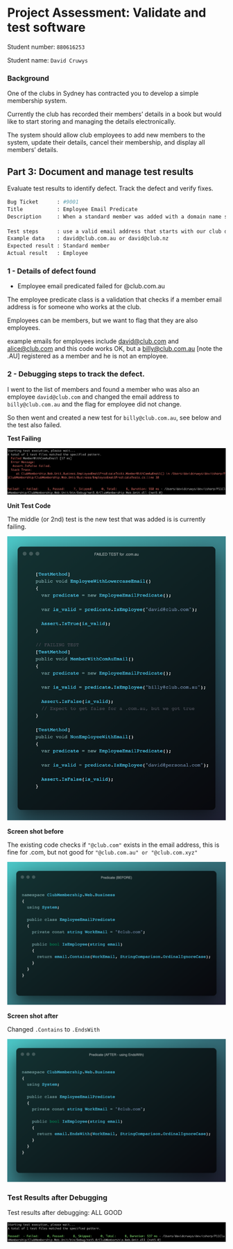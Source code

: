 # Project Assessment: Validate and test software

Student number: `880616253`

Student name: `David Cruwys`

### Background

One of the clubs in Sydney has contracted you to develop a simple membership system.

Currently the club has recorded their members’ details in a book but would like to start storing and managing the details electronically.

The system should allow club employees to add new members to the system, update their details, cancel their membership, and display all members’ details.

## Part 3: Document and manage test results

Evaluate test results to identify defect.
Track the defect and verify fixes.


```bash
Bug Ticket      : #9001
Title           : Employee Email Predicate
Description     : When a standard member was added with a domain name similar to our club, it assumed that the member was an employee when really they were not

Test steps      : use a valid email address that starts with our club domain, but has extra extension in it.
Example data    : david@club.com.au or david@club.nz
Expected result : Standard member
Actual result   : Employee

```

### 1 - Details of defect found

- Employee email predicated failed for @club.com.au

The employee predicate class is a validation that checks if a member email address is for someone who works at the club.

Employees can be members, but we want to flag that they are also employees.

example emails for employees include david@club.com and alice@club.com and this code works OK, but a billy@club.com.au [note the .AU] registered as a member and he is not an employee.

### 2 - Debugging steps to track the defect.

I went to the list of members and found a member who was also an employee `david@club.com` and changed the email address to `billy@club.com.au` and the flag for employee did not change.

So then went and created a new test for `billy@club.com.au`, see below and the test also failed.

**Test Failing**

![](predicate-failed-test.png)

**Unit Test Code**

The middle (or 2nd) test is the new test that was added is is currently failing.

![](./predicate-failed-code.png)

**Screen shot before**

The existing code checks if `"@club.com"` exists in the email address, this is fine for .com, but not good for `"@club.com.au" or "@club.com.xyz"`

![](./predicate-class-before-fix.png)

**Screen shot after**

Changed `.Contains` to `.EndsWith`

![](./predicate-class-after-fix.png)

### Test Results after Debugging

Test results after debugging: ALL GOOD

![](./predicate-success-test.png)   
